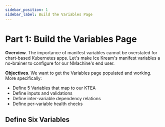 ```yaml
---
sidebar_position: 1
sidebar_label: Build the Variables Page
---
```


# Part 1: Build the Variables Page 

**Overview**. The importance of manifest variables cannot be overstated for chart-based Kubernetes apps.
Let's make Ice Kream's manifest variables a no-brainer to configure
for our NMachine's end user. 

**Objectives**. We want to get the Variables page populated and working. More specifically:
- Define 5 Variables that map to our KTEA
- Define inputs and validations
- Define inter-variable dependency relations
- Define per-variable health checks

## Define Six Variables

## 
